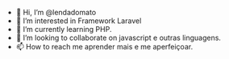 - 👋 Hi, I’m @lendadomato
- 👀 I’m interested in Framework Laravel
- 🌱 I’m currently learning PHP.
- 💞️ I’m looking to collaborate on javascript e outras linguagens.
- 📫 How to reach me aprender mais e me aperfeiçoar.

<!---
lendadomato/lendadomato is a ✨ special ✨ repository because its `README.md` (this file) appears on your GitHub profile.
You can click the Preview link to take a look at your changes.
--->
